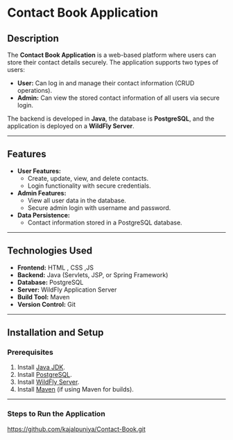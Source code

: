 
# Contact Book Application

## Description
The **Contact Book Application** is a web-based platform where users can store their contact details securely. The application supports two types of users:
- **User:** Can log in and manage their contact information (CRUD operations).
- **Admin:** Can view the stored contact information of all users via secure login.

The backend is developed in **Java**, the database is **PostgreSQL**, and the application is deployed on a **WildFly Server**.

---

## Features
- **User Features:**
  - Create, update, view, and delete contacts.
  - Login functionality with secure credentials.
- **Admin Features:**
  - View all user data in the database.
  - Secure admin login with username and password.
- **Data Persistence:**
  - Contact information stored in a PostgreSQL database.

---

## Technologies Used
- **Frontend:** HTML , CSS ,JS
- **Backend:** Java (Servlets, JSP, or Spring Framework)
- **Database:** PostgreSQL
- **Server:** WildFly Application Server
- **Build Tool:** Maven 
- **Version Control:** Git

---

## Installation and Setup

### Prerequisites
1. Install [Java JDK](https://www.oracle.com/java/technologies/javase-downloads.html).
2. Install [PostgreSQL](https://www.postgresql.org/download/).
3. Install [WildFly Server](https://www.wildfly.org/downloads/).
4. Install [Maven](https://maven.apache.org/download.cgi) (if using Maven for builds).

---

### Steps to Run the Application
https://github.com/kajalpuniya/Contact-Book.git





